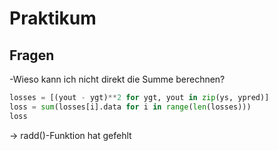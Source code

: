 # Praktikum

## Fragen

-Wieso kann ich nicht direkt die Summe berechnen?

```python
losses = [(yout - ygt)**2 for ygt, yout in zip(ys, ypred)]
loss = sum(losses[i].data for i in range(len(losses)))
loss
```

-> radd()-Funktion hat gefehlt
